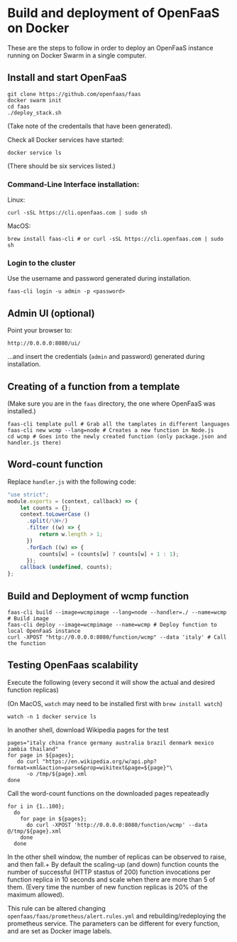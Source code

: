 # Build and deployment of OpenFaaS on Docker

These are the steps to follow in order to deploy an OpenFaaS instance running on Docker Swarm in a single computer.


## Install and start OpenFaaS

```shell script
git clone https://github.com/openfaas/faas
docker swarm init
cd faas
./deploy_stack.sh
```
(Take note of the credentails that have been generated).

Check all Docker services have started:

```shell script
docker service ls
```
(There should be six services listed.)


### Command-Line Interface installation:

Linux:

```shell script
curl -sSL https://cli.openfaas.com | sudo sh
```

MacOS:

```shell script
brew install faas-cli # or curl -sSL https://cli.openfaas.com | sudo sh
```


### Login to the cluster

Use the username and password generated during installation.

```shell script
faas-cli login -u admin -p <password>
```


## Admin UI (optional)

Point your browser to:

```shell script
http://0.0.0.0:8080/ui/
```

...and insert the credentials (`admin` and password) generated during installation.


## Creating of a function from a template

(Make sure you are in the `faas` directory, the one where OpenFaaS was installed.)

```shell script
faas-cli template pull # Grab all the tamplates in different languages
faas-cli new wcmp --lang=node # Creates a new function in Node.js
cd wcmp # Goes into the newly created function (only package.json and handler.js there)
```


## Word-count function 

Replace `handler.js` with the following code:

```javascript
"use strict";
module.exports = (context, callback) => {
    let counts = {};
    context.toLowerCase ()
      .split(/\W+/)
      .filter ((w) => {
          return w.length > 1;
      })
      .forEach ((w) => {
          counts[w] = (counts[w] ? counts[w] + 1 : 1);
      });
    callback (undefined, counts);
};
```


## Build and Deployment of wcmp function

```shell script
faas-cli build --image=wcmpimage --lang=node --handler=./ --name=wcmp # Build image
faas-cli deploy --image=wcmpimage --name=wcmp # Deploy function to local OpenFaaS instance
curl -XPOST "http://0.0.0.0:8080/function/wcmp" --data 'italy' # Call the function 
```


## Testing OpenFaas scalability

Execute the following (every second it will show the actual and desired function replicas)

(On MacOS, `watch` may need to be installed first with `brew install watch`)

```shell script
watch -n 1 docker service ls
```

In another shell, download Wikipedia pages for the test

```shell script
pages="italy china france germany australia brazil denmark mexico zambia thailand"
for page in ${pages};
   do curl "https://en.wikipedia.org/w/api.php?format=xml&action=parse&prop=wikitext&page=${page}"\
      -o /tmp/${page}.xml      
done
```

Call the word-count functions on the downloaded pages repeateadly  

```shell script
for i in {1..100};
  do
    for page in ${pages};
      do curl -XPOST 'http://0.0.0.0:8080/function/wcmp' --data @/tmp/${page}.xml       
    done
  done
```

In the other shell window, the number of replicas can be observed to raise, and then fall.+
By default the scaling-up (and down) function counts the number of successful (HTTP stastus of 200) function
invocations per function replica in 10 seconds and scale when there are more than 5 of them.
(Every time the number of new function replicas is 20% of the maximum allowed).
  
This rule can be altered changing `openfaas/faas/prometheus/alert.rules.yml` and rebuilding/redeploying  the prometheus service. 
The parameters can be different for every function, and are set as Docker image labels.
  
